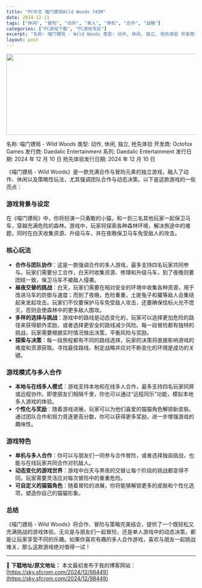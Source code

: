 ```yaml
---
title: "PC中文 喵门镖局Wild Woods 745M"
date: 2024-12-11
tags: ["休闲", "冒险", "动作", "单人", "单机", "合作", "战略"]
categories: ["PC游戏下载", "PC游戏专区"]
excerpt: "名称: 喵门镖局 - Wild Woods 类型: 动作, 休闲, 独立, 抢先体验 开发商: Octofox Games 发行商: Daedalic Entertainment 系列: Daedalic Entertainment 发行日期: 2024 年 12 月 10 日 抢先体验发行日期: &hellip;"
layout: post
---
```


<img class="aligncenter size-full wp-image-98451" src="https://sky.sfcrom.com/wp-content/uploads/2024/12/2024121102010547.webp" alt="" width="660" height="215" />

名称: 喵门镖局 - Wild Woods
类型: 动作, 休闲, 独立, 抢先体验
开发商: Octofox Games
发行商: Daedalic Entertainment
系列: Daedalic Entertainment
发行日期: 2024 年 12 月 10 日
抢先体验发行日期: 2024 年 12 月 10 日

《喵门镖局 - Wild Woods》是一款充满合作与冒险元素的独立游戏，融入了动作、休闲以及策略性玩法，尤其强调团队合作与动态决策。以下是这款游戏的一些亮点：
<h3>游戏背景与设定</h3>
在《喵门镖局》中，你将扮演一只勇敢的小猫，和一到三名其他玩家一起保卫马车，穿越充满危险的森林。游戏中，玩家将探索各种森林环境，解决旅途中的难题，同时在白天收集资源、升级马车，并在夜晚保卫马车免受敌人的攻击。
<h3>核心玩法</h3>
<ul>
 	<li><strong>合作与团队协作</strong>：这是一款强调合作的多人游戏，最多支持四名玩家共同参与。玩家们需要分工合作，白天时收集资源、修理和升级马车，到了夜晚则要团结一致，保卫马车不被敌人侵袭。</li>
 	<li><strong>昼夜交替的挑战</strong>：白天，玩家们需要在相对安全的环境中收集各种资源，用于改进马车的防御与速度；而到了夜晚，危险重重，土匪兔子和獾等敌人会集结起来发起攻击。玩家们不仅要保护马车免受敌人攻击，还要确保信标火光不熄灭，否则会使森林中的更多敌人围攻。</li>
 	<li><strong>多样的选择与挑战</strong>：游戏中的路线是动态变化的，玩家可以选择更加危险的路径来获得额外奖励，或者选择更安全的路线减少风险。每一段冒险都有独特的挑战，玩家需要根据实时情况做出决策，平衡风险与奖励。</li>
 	<li><strong>探索与决策</strong>：每一段旅程都有不同的路线选择，玩家的决策将直接影响游戏的难度和资源获取。寻找最佳路线、制定战略并应对不断变化的环境是成功的关键。</li>
</ul>
<h3>游戏模式与多人合作</h3>
<ul>
 	<li><strong>本地与在线多人模式</strong>：游戏支持本地和在线多人合作，最多支持四名玩家同屏或远程协作。即使朋友们相隔千里，你也可以通过“远程同乐”功能，模拟本地多人游戏的体验。</li>
 	<li><strong>个性化与奖励</strong>：随着游戏进展，玩家可以为他们喜爱的猫猫角色解锁新皮肤。通过团队合作和努力竞逐更高分数，你可以获得更多奖励，进一步增强游戏的趣味性。</li>
</ul>
<h3>游戏特色</h3>
<ul>
 	<li><strong>单机与多人合作</strong>：你可以与朋友们一同参与合作冒险，或者选择独自挑战，也能与在线玩家共同合作对抗敌人。</li>
 	<li><strong>动态变化的游戏世界</strong>：游戏中白天与黑夜的交替让每个阶段的挑战都变得不同。玩家需要灵活应对每次冒险中的重重危险。</li>
 	<li><strong>可自定义的猫猫角色</strong>：随着冒险的进展，你将能够解锁更多的皮肤和个性化选项，塑造你自己的猫猫形象。</li>
</ul>
<h3>总结</h3>
《喵门镖局 - Wild Woods》将合作、冒险与策略完美结合，提供了一个既轻松又充满挑战的游戏体验。无论是与朋友们一起冒险，还是单人游戏中的动态决策，都能让玩家享受不同的乐趣。如果你喜欢有趣的多人合作游戏，喜欢与朋友一起挑战难关，那么这款游戏绝对值得一试！

---
📖 **下载地址/原文地址：** 本文最初发布于我的博客网站：[https://sky.sfcrom.com/2024/12/98449](https://sky.sfcrom.com/2024/12/98449)
